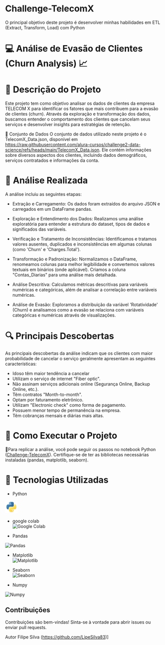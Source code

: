 # Challenge-TelecomX
O principal objetivo deste projeto é desenvolver minhas habilidades em ETL (Extract, Transform, Load) com Python

# :computer: Análise de Evasão de Clientes (Churn Analysis) :chart_with_upwards_trend:

# :open_file_folder: Descrição do Projeto
Este projeto tem como objetivo analisar os dados de clientes da empresa TELECOM X para identificar os fatores que mais contribuem para a evasão de clientes (churn). 
Através da exploração e transformação dos dados, buscamos entender o comportamento dos clientes que cancelam seus serviços e desenvolver insights para estratégias de retenção.

:game_die: Conjunto de Dados
O conjunto de dados utilizado neste projeto é o TelecomX_Data.json, disponível em https://raw.githubusercontent.com/alura-cursos/challenge2-data-science/refs/heads/main/TelecomX_Data.json. 
Ele contém informações sobre diversos aspectos dos clientes, incluindo dados demográficos, serviços contratados e informações da conta.

# :hammer: Análise Realizada
A análise incluiu as seguintes etapas:

* Extração e Carregamento: Os dados foram extraídos do arquivo JSON e carregados em um DataFrame pandas.

* Exploração e Entendimento dos Dados: Realizamos uma análise exploratória para entender a estrutura do dataset, tipos de dados e significados das variáveis.

* Verificação e Tratamento de Inconsistências: Identificamos e tratamos valores ausentes, duplicados e inconsistências em algumas colunas (como 'Churn' e 'Charges.Total').

* Transformação e Padronização: Normalizamos o DataFrame, renomeamos colunas para melhor legibilidade e convertemos valores textuais em binários (onde aplicável). Criamos a coluna "Contas_Diarias" para uma análise mais detalhada.

* Análise Descritiva: Calculamos métricas descritivas para variáveis numéricas e categóricas, além de analisar a correlação entre variáveis numéricas.

* Análise de Evasão: Exploramos a distribuição da variável 'Rotatividade' (Churn) e analisamos como a evasão se relaciona com variáveis categóricas e numéricas através de visualizações.

# :mag: Principais Descobertas
As principais descobertas da análise indicam que os clientes com maior probabilidade de cancelar o serviço geralmente apresentam as seguintes características:

* Idoso têm maior tendência a cancelar
* Utilizam o serviço de internet "Fiber optic".
* Não assinam serviços adicionais online (Segurança Online, Backup Online, etc.).
* Têm contratos "Month-to-month".
* Optam por faturamento eletrônico.
* Utilizam "Electronic check" como forma de pagamento.
* Possuem menor tempo de permanência na empresa.
* Têm cobranças mensais e diárias mais altas.

# :wrench: Como Executar o Projeto

:loudspeaker:Para replicar a análise, você pode seguir os passos no notebook Python ([Challenge-TelecomX](https://github.com/LipeSilva83/Challenge-TelecomX)). Certifique-se de ter as bibliotecas necessárias instaladas (pandas, matplotlib, seaborn).

# :pushpin: Tecnologias Utilizadas

* Python
<img src="https://raw.githubusercontent.com/devicons/devicon/master/icons/python/python-original.svg" alt="Python" width="40" height="40"/> 

* google colab  
![Google Colab](https://img.shields.io/badge/Google%20Colab-F9AB00?style=for-the-badge&logo=googlecolab&color=525252)

* Pandas
  
![Pandas](https://img.shields.io/badge/Pandas-150458?style=for-the-badge&logo=pandas&logoColor=white)

* Matplotlib        
![Matplotlib](https://img.shields.io/badge/Matplotlib-%23ffffff.svg?style=for-the-badge&logo=Matplotlib&logoColor=black)
  
* Seaborn   
![Seaborn](https://img.shields.io/badge/Seaborn-008080?style=for-the-badge&logo=seaborn&logoColor=white)

* Numpy
  
 ![Numpy](https://img.shields.io/badge/-NumPy-013243?style=flat&logo=numpy&logoColor=white)


## Contribuições
Contribuições são bem-vindas! Sinta-se à vontade para abrir issues ou enviar pull requests.


Autor
Filipe Silva (https://github.com/LipeSilva83)]
